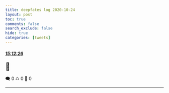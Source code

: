 ```yaml
---
title: deepfates log 2020-10-24
layout: post
toc: true
comments: false
search_exclude: false
hide: true
categories: [tweets]
---
```



#### <a href = "https://twitter.com/deepfates/status/1320110928684326917">*15:12:26*</a>

<font size="5">👼</font>



🗨️ 0 ♺ 0 🤍  0   

---
    
            

